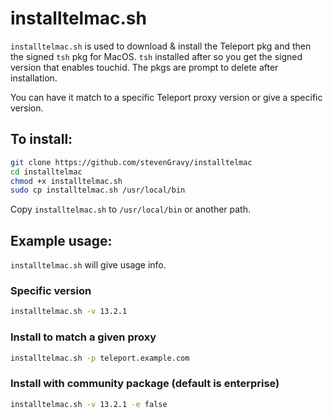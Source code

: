 # installtelmac.sh

`installtelmac.sh` is used to download & install the Teleport pkg and then the signed `tsh` pkg for MacOS.
`tsh` installed after so you get the signed version that enables touchid. The pkgs are prompt to delete after installation.

You can have it match to a specific Teleport proxy version or give a specific version.

## To install:

```bash
git clone https://github.com/stevenGravy/installtelmac
cd installtelmac
chmod +x installtelmac.sh
sudo cp installtelmac.sh /usr/local/bin
```

Copy `installtelmac.sh` to `/usr/local/bin` or another path.


## Example usage:

`installtelmac.sh` will give usage info.

### Specific version
```bash
installtelmac.sh -v 13.2.1
````

### Install to match a given proxy
```bash
installtelmac.sh -p teleport.example.com
```

### Install with community package (default is enterprise)
```bash
installtelmac.sh -v 13.2.1 -e false
```

